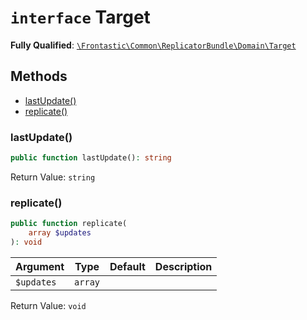 # `interface`  Target

**Fully Qualified**: [`\Frontastic\Common\ReplicatorBundle\Domain\Target`](../../../../src/php/ReplicatorBundle/Domain/Target.php)

## Methods

* [lastUpdate()](#lastupdate)
* [replicate()](#replicate)

### lastUpdate()

```php
public function lastUpdate(): string
```

Return Value: `string`

### replicate()

```php
public function replicate(
    array $updates
): void
```

Argument|Type|Default|Description
--------|----|-------|-----------
`$updates`|`array`||

Return Value: `void`


